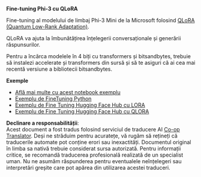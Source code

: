 <!--
CO_OP_TRANSLATOR_METADATA:
{
  "original_hash": "54b6b824568d4decb574b9e117c4f5f7",
  "translation_date": "2025-05-09T21:53:39+00:00",
  "source_file": "md/03.FineTuning/FineTuning_Qlora.md",
  "language_code": "ro"
}
-->
**Fine-tuning Phi-3 cu QLoRA**

Fine-tuning al modelului de limbaj Phi-3 Mini de la Microsoft folosind [QLoRA (Quantum Low-Rank Adaptation)](https://github.com/artidoro/qlora).

QLoRA va ajuta la îmbunătățirea înțelegerii conversaționale și generării răspunsurilor.

Pentru a încărca modelele în 4 biți cu transformers și bitsandbytes, trebuie să instalezi accelerate și transformers din sursă și să te asiguri că ai cea mai recentă versiune a bibliotecii bitsandbytes.

**Exemple**
- [Află mai multe cu acest notebook exemplu](../../../../code/03.Finetuning/Phi_3_Inference_Finetuning.ipynb)
- [Exemplu de FineTuning Python](../../../../code/03.Finetuning/FineTrainingScript.py)
- [Exemplu de Fine Tuning Hugging Face Hub cu LORA](../../../../code/03.Finetuning/Phi-3-finetune-lora-python.ipynb)
- [Exemplu de Fine Tuning Hugging Face Hub cu QLORA](../../../../code/03.Finetuning/Phi-3-finetune-qlora-python.ipynb)

**Declinare a responsabilității**:  
Acest document a fost tradus folosind serviciul de traducere AI [Co-op Translator](https://github.com/Azure/co-op-translator). Deși ne străduim pentru acuratețe, vă rugăm să rețineți că traducerile automate pot conține erori sau inexactități. Documentul original în limba sa nativă trebuie considerat sursa autorizată. Pentru informații critice, se recomandă traducerea profesională realizată de un specialist uman. Nu ne asumăm răspunderea pentru eventualele neînțelegeri sau interpretări greșite care pot apărea din utilizarea acestei traduceri.